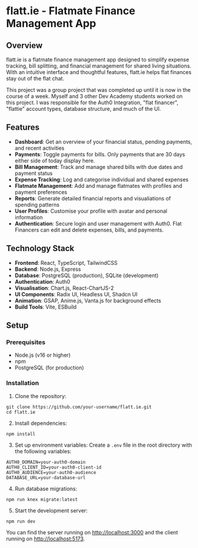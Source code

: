 # flatt.ie - Flatmate Finance Management App

## Overview

flatt.ie is a flatmate finance management app designed to simplify expense tracking, bill splitting, and financial management for shared living situations. With an intuitive interface and thoughtful features, flatt.ie helps flat finances stay out of the flat chat.

This project was a group project that was completed up until it is now in the course of a week. Myself and 3 other Dev Academy students worked on this project. I was responsible for the Auth0 Integration, "flat financer", "flattie" account types, database structure, and much of the UI. 

## Features

- **Dashboard**: Get an overview of your financial status, pending payments, and recent activities
- **Payments**: Toggle payments for bills. Only payments that are 30 days either side of today display here. 
- **Bill Management**: Track and manage shared bills with due dates and payment status
- **Expense Tracking**: Log and categorise individual and shared expenses
- **Flatmate Management**: Add and manage flatmates with profiles and payment preferences
- **Reports**: Generate detailed financial reports and visualiations of spending patterns
- **User Profiles**: Customise your profile with avatar and personal information
- **Authentication**: Secure login and user management with Auth0. Flat Financers can edit and delete expenses, bills, and payments.

## Technology Stack

- **Frontend**: React, TypeScript, TailwindCSS
- **Backend**: Node.js, Express
- **Database**: PostgreSQL (production), SQLite (development)
- **Authentication**: Auth0
- **Visualisation**: Chart.js, React-ChartJS-2
- **UI Components**: Radix UI, Headless UI, Shadcn UI
- **Animation**: GSAP, Anime.js, Vanta.js for background effects
- **Build Tools**: Vite, ESBuild

## Setup

### Prerequisites

- Node.js (v16 or higher)
- npm 
- PostgreSQL (for production)

### Installation

1. Clone the repository:
```
git clone https://github.com/your-username/flatt.ie.git
cd flatt.ie
```

2. Install dependencies:
```
npm install
```

3. Set up environment variables:
Create a `.env` file in the root directory with the following variables:
```
AUTH0_DOMAIN=your-auth0-domain
AUTH0_CLIENT_ID=your-auth0-client-id
AUTH0_AUDIENCE=your-auth0-audience
DATABASE_URL=your-database-url
```

4. Run database migrations:
```
npm run knex migrate:latest
```

5. Start the development server:
```
npm run dev
```

You can find the server running on [http://localhost:3000](http://localhost:3000) and the client running on [http://localhost:5173](http://localhost:5173).

